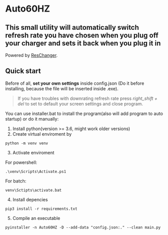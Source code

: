 # Auto60HZ
## This small utility will automatically switch refresh rate you have chosen when you plug off your charger and sets it back when you plug it in

Powered by [ResChanger](https://github.com/Mefgner/ResChanger).

## Quick start
Before of all, **set your own settings** inside config.json (Do it before installing, because the file will be inserted inside .exe).
> If you have troubles with downrating refresh rate press _right_shift + del_ to set to default your screen settings and close program.

You can use installer.bat to install the program(also will add program to auto startup) or do it manually:
1. Install python(version >= 3.6, might work older versions)
2. Create virtual enviroment by
   
```batch
python -m venv venv
```
  
3. Activate enviroment

For powershell:

```shell
.\venv\Scripts\Activate.ps1
```

For batch:

```batch
venv\Sctipts\activate.bat
```

4. Install depencies

```batch
pip3 install -r requirements.txt
```

5. Compile an executable

```batch
pyinstaller -n Auto60HZ -D --add-data "config.json:." --clean main.py
```

